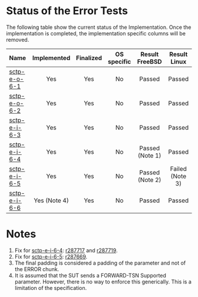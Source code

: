 # Status of the Error Tests

The following table show the current status of the Implementation. Once the implementation is completed, the implementation specific columns will be removed.

| Name                                                                                                                            | Implemented | Finalized | OS specific | Result FreeBSD | Result Linux   |
|:--------------------------------------------------------------------------------------------------------------------------------|:-----------:|:---------:|:-----------:|:--------------:|:--------------:|
|[sctp-e-o-6-1](sctp-e-o-6-1.pkt "Handling of an ERROR chunk indicating state cookie in state COOKIE-ECHOED")                     | Yes         | Yes       | No          | Passed         | Passed         |
|[sctp-e-o-6-2](sctp-e-o-6-2.pkt "Handling of an ERROR chunk indicating state cookie in states other than COOKIE-ECHOED")         | Yes         | Yes       | No          | Passed         | Passed         |
|[sctp-e-i-6-3](sctp-e-i-6-3.pkt "Handling of a DATA chunk on a non-existing stream")                                             | Yes         | Yes       | No          | Passed         | Passed         |
|[sctp-e-i-6-4](sctp-e-i-6-4.pkt "Handling of an INIT-ACK chunk without a cookie")                                                | Yes         | Yes       | No          | Passed (Note 1)| Passed         |
|[sctp-e-i-6-5](sctp-e-i-6-5.pkt "Handling of an INIT-ACK chunk containing an unknown parameter")                                 | Yes         | Yes       | No          | Passed (Note 2)| Failed (Note 3)|
|[sctp-e-i-6-6](sctp-e-i-6-6.pkt "Handling of a COOKIE-ECHO chunk bundled with an ERROR chunk indicating unrecognized parameters")| Yes (Note 4)| Yes       | No          | Passed         | Passed         |

# Notes
1. Fix for [sctp-e-i-6-4](sctp-e-i-6-4.pkt): [r287717](https://svnweb.freebsd.org/changeset/base/287717) and [r287719](https://svnweb.freebsd.org/changeset/base/287719).
2. Fix for [sctp-e-i-6-5](sctp-e-i-6-5.pkt): [r287669](https://svnweb.freebsd.org/changeset/base/287669).
3. The final padding is considered a padding of the parameter and not of the ERROR chunk.
4. It is assumed that the SUT sends a FORWARD-TSN Supported parameter.
   However, there is no way to enforce this generically. This is a limitation of the specification.
